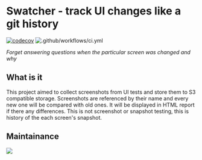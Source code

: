 # Swatcher - track UI changes like a git history
[![codecov](https://codecov.io/gh/del-systems/swatcher/branch/master/graph/badge.svg?token=V7AJCMJI7V)](https://codecov.io/gh/del-systems/swatcher)
![.github/workflows/ci.yml](https://github.com/del-systems/swatcher/workflows/.github/workflows/ci.yml/badge.svg)

_Forget answering questions when the particular screen was changed and why_

## What is it
This project aimed to collect screenshots from UI tests and store them to S3 compatible storage. Screenshots are referenced by their name and every new one will be compared with old ones. It will be displayed in HTML report if there any differences. This is not screenshot or snapshot testing, this is history of the each screen's snapshot.

## Maintainance
<img src="https://codecov.io/gh/del-systems/swatcher/branch/master/graphs/commits.svg?token=V7AJCMJI7V">
